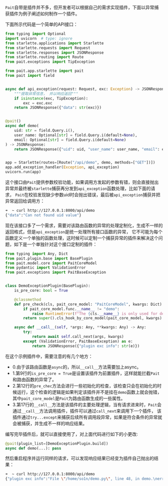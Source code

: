 `Pait`自带是插件并不多，但开发者可以根据自己的需求实现插件，下面以异常捕获插件为例子阐述如何制作一个插件。

下面所示代码是一个简单的API接口：
```py
from typing import Optional
import uvicorn  # type: ignore
from starlette.applications import Starlette
from starlette.requests import Request
from starlette.responses import JSONResponse
from starlette.routing import Route
from pait.exceptions import TipException

from pait.app.starlette import pait
from pait import field


async def api_exception(request: Request, exc: Exception) -> JSONResponse:
    """提取异常信息， 并以响应返回"""
    if isinstance(exc, TipException):
        exc = exc.exc
    return JSONResponse({"data": str(exc)})


@pait()
async def demo(
    uid: str = field.Query.i(),
    user_name: Optional[str] = field.Query.i(default=None),
    email: Optional[str] = field.Query.i(default=None)
) -> JSONResponse:
    return JSONResponse({"uid": uid, "user_name": user_name, "email": email})


app = Starlette(routes=[Route("/api/demo", demo, methods=["GET"])])
app.add_exception_handler(Exception, api_exception)
uvicorn.run(app)
```
这个接口由`Pait`提供参数校验功能，如果调用方发起的参数有错，则会直接抛出异常并最终被`starlette`捕获再分发到`api_exception`函数处理，比如下面的请求，
`Pait`在校验发现缺少参数uid时会抛出错误，最后被`api_exception`捕获并把异常返回给调用方：
```bash
➜  ~ curl http://127.0.0.1:8000/api/demo
{"data":"Can not found uid value"}
```
现在该接口多了一个需求，需要对该路由函数的异常的处理定制化，生成不一样的返回格式，但是`api_exception`是统一处理所有接口函数的异常，
它不可能为每个函数定义一个单独的函数处理，这时候可以定制一个捕获异常的插件来解决这个问题，如下是一个单独针对这个接口定制的插件：
```py linenums="1"
from typing import Any, Dict
from pait.plugin.base import BasePlugin
from pait.model.core import PaitCoreModel
from pydantic import ValidationError
from pait.exceptions import PaitBaseException


class DemoExceptionPlugin(BasePlugin):
    is_pre_core: bool = True

    @classmethod
    def pre_check(cls, pait_core_model: "PaitCoreModel", kwargs: Dict) -> Dict:
        if pait_core_model.func.__name__ != "demo":
            raise RuntimeError(f"The {cls.__name__} is only used for demo func")
        return super().cls_hook_by_core_model(pait_core_model, kwargs)

    async def __call__(self, *args: Any, **kwargs: Any) -> Any:
        try:
            return await self.call_next(args, kwargs)
        except (ValidationError, PaitBaseException) as e:
            return JSONResponse({"plugin exc info": str(e)})
```
在这个示例插件中，需要注意的有几个地方：

- 0.由于该路由函数是`async`的，所以`__call__`方法需要加上async。
- 1.第9行的`is_pre_core = True`是设置该插件为前置插件，这样就能拦截`Pait`和路由函数的异常了。
- 2.第12行的`pre_chec`方法会进行一些初始化的检查，该检查只会在初始化的时候运行，这个检查的逻辑是如果判定该插件并不是挂在`demo`函数上就会抛错，
其中`pait_core_model`是`Pait`为路由函数生成的一些属性。
- 3.第17行的`__call__`方法是该插件的主要处理逻辑，当有请求进来时，`Pait`会通过`__call__`方法调用插件，插件可以通过`call_next`来调用下一个插件，
该插件通过`try...except`来捕获后续所有调用段异常，如果是符合条件的异常就会被捕获，并生成不一样的响应结果。

编写完毕插件后，就可以直接使用了，对上面代码进行如下的小更改:
```python
@pait(plugin_list=[DemoExceptionPlugin.build])
async def demo(...): pass
```
然后重启程序并运行同样的请求，可以发现响应结果已经变为插件自己抛出的结果：
```bash
➜  ~ curl http://127.0.0.1:8000/api/demo
{"plugin exc info":"File \"/home/so1n/demo.py\", line 48, in demo.\nerror:Can not found uid value"}
```
